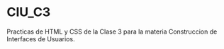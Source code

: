 # CIU_C3
Practicas de HTML y CSS de la Clase 3 para la materia Construccion de Interfaces de Usuarios.
